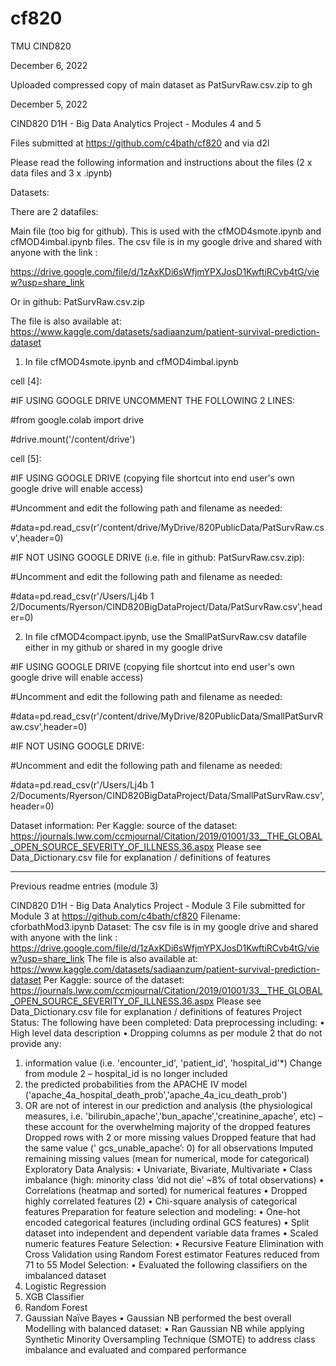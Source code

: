 # cf820
TMU CIND820

December 6, 2022

Uploaded compressed copy of main dataset as PatSurvRaw.csv.zip to gh

December 5, 2022

CIND820 D1H - Big Data Analytics Project - Modules 4 and 5

Files submitted at https://github.com/c4bath/cf820 and via d2l

Please read the following information and instructions about the files (2 x data files and 3 x .ipynb)

Datasets:

There are 2 datafiles:

Main file (too big for github). This is used with the cfMOD4smote.ipynb and cfMOD4imbal.ipynb files.  The csv file is in my google drive and shared with anyone with the link :

https://drive.google.com/file/d/1zAxKDi6sWfjmYPXJosD1KwftiRCvb4tG/view?usp=share_link

Or in github: PatSurvRaw.csv.zip

The file is also available at: https://www.kaggle.com/datasets/sadiaanzum/patient-survival-prediction-dataset

1.	In file cfMOD4smote.ipynb and cfMOD4imbal.ipynb 

cell [4]:

#IF USING GOOGLE DRIVE UNCOMMENT THE FOLLOWING 2 LINES:

#from google.colab import drive

#drive.mount('/content/drive')

cell [5]:

#IF USING GOOGLE DRIVE (copying file shortcut into end user's own google drive will enable access)

#Uncomment and edit the following path and filename as needed:

#data=pd.read_csv(r'/content/drive/MyDrive/820PublicData/PatSurvRaw.csv',header=0)

#IF NOT USING GOOGLE DRIVE (i.e. file in github: PatSurvRaw.csv.zip):

#Uncomment and edit the following path and filename as needed:

#data=pd.read_csv(r'/Users/Lj4b 1 2/Documents/Ryerson/CIND820BigDataProject/Data/PatSurvRaw.csv',header=0)

2.	In file cfMOD4compact.ipynb, use the SmallPatSurvRaw.csv datafile either in my github or shared in my google drive

#IF USING GOOGLE DRIVE (copying file shortcut into end user's own google drive will enable access)

#Uncomment and edit the following path and filename as needed:

#data=pd.read_csv(r'/content/drive/MyDrive/820PublicData/SmallPatSurvRaw.csv',header=0)

#IF NOT USING GOOGLE DRIVE:

#Uncomment and edit the following path and filename as needed:

#data=pd.read_csv(r'/Users/Lj4b 1 2/Documents/Ryerson/CIND820BigDataProject/Data/SmallPatSurvRaw.csv',header=0)

Dataset information:
Per Kaggle: source of the dataset: https://journals.lww.com/ccmjournal/Citation/2019/01001/33__THE_GLOBAL_OPEN_SOURCE_SEVERITY_OF_ILLNESS.36.aspx
Please see Data_Dictionary.csv file for explanation / definitions of features

********************************

Previous readme entries (module 3)

CIND820 D1H - Big Data Analytics Project - Module 3
File submitted for Module 3 at https://github.com/c4bath/cf820
Filename: cforbathMod3.ipynb
Dataset:
The csv file is in my google drive and shared with anyone with the link :
https://drive.google.com/file/d/1zAxKDi6sWfjmYPXJosD1KwftiRCvb4tG/view?usp=share_link
The file is also available at: https://www.kaggle.com/datasets/sadiaanzum/patient-survival-prediction-dataset
Per Kaggle: source of the dataset: https://journals.lww.com/ccmjournal/Citation/2019/01001/33__THE_GLOBAL_OPEN_SOURCE_SEVERITY_OF_ILLNESS.36.aspx
Please see Data_Dictionary.csv file for explanation / definitions of features
Project Status:
The following have been completed:
Data preprocessing including:
•	High level data description
•	Dropping columns as per module 2 that do not provide any:
1.	information value (i.e. 'encounter_id', 'patient_id', 'hospital_id'*) Change from module 2 – hospital_id is no longer included
2.	the predicted probabilities from the APACHE IV model ('apache_4a_hospital_death_prob','apache_4a_icu_death_prob')
3.	OR are not of interest in our prediction and analysis (the physiological measures, i.e. 'bilirubin_apache','bun_apache','creatinine_apache', etc) – these account for the overwhelming majority of the dropped features
Dropped rows with 2 or more missing values Dropped feature that had the same value (' gcs_unable_apache’: 0) for all observations Imputed remaining missing values (mean for numerical, mode for categorical)
Exploratory Data Analysis:
•	Univariate, Bivariate, Multivariate
•	Class imbalance (high: minority class ‘did not die’ ~8% of total observations)
•	Correlations (heatmap and sorted) for numerical features
•	Dropped highly correlated features (2)
•	Chi-square analysis of categorical features
Preparation for feature selection and modeling:
•	One-hot encoded categorical features (including ordinal GCS features)
•	Split dataset into independent and dependent variable data frames
•	Scaled numeric features
Feature Selection:
•	Recursive Feature Elimination with Cross Validation using Random Forest estimator Features reduced from 71 to 55
Model Selection:
•	Evaluated the following classifiers on the imbalanced dataset
1.	Logistic Regression
2.	XGB Classifier
3.	Random Forest
4.	Gaussian Naïve Bayes
•	Gaussian NB performed the best overall
Modelling with balanced dataset:
•	Ran Gaussian NB while applying Synthetic Minority Oversampling Technique (SMOTE) to address class imbalance and evaluated and compared performance


